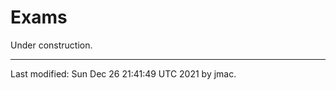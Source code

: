 # Exams

Under construction.

<!-- As stated on the syllabus: -->
    
<!-- > The midterm and final exams are open note and open web. Students may -->
<!-- > consult any printed or digital materials and may perform web -->
<!-- > searches. However, no communication with other humans is permitted.   -->
<!-- > ...   -->
<!-- > Technically speaking, any material covered in any lecture, reading, -->
<!-- > or homework assignment is eligible to appear in the midterm or final -->
<!-- > exams. In practice, a strong majority of exam questions will be -->
<!-- > similar to a homework question, an example done in class, or other -->
<!-- > assigned practice questions. -->

<!-- Following is some additional clarification of the above syllabus -->
<!-- statements. Students are encouraged to use all appropriate tools, -->
<!-- including Eclipse, web searches, and existing content on programming -->
<!-- websites and forums. However, it is not permitted to seek help from -->
<!-- other humans either directly or via an online forum. -->

<!-- Exams will be provided in Microsoft Word format. -->

<!-- Exam solutions should be submitted to GitHub using the same -->
<!-- methodology as for homework assignments: answers that involve writing -->
<!-- source code are pushed to the relevant Java files in GitHub; non-code -->
<!-- answers are inserted into a PDF document which is pushed to the -->
<!-- `noncode-answers` directory in GitHub. Non-code answers may include -->
<!-- handwritten solutions that have been scanned or photographed. -->

<!-- Students with academic accommodations receive extra time in the -->
<!-- normal way. For example, if the stated time to submit the exam is 24 -->
<!-- hours, a student who normally receives time-and-a-half for tests will -->
<!-- have 36 hours to complete the exam. -->


<!-- ## Midterm Exam 1 -->

<!-- Exam 1 covers material from Topics 1-4. The exam begins at the start -->
<!-- of class on the designated day of the exam (1030am, Thursday October 7, -->
<!-- 2021). The exam will be of a length that could typically be completed -->
<!-- in a 75-minute class session. However, all students will have 24 hours -->
<!-- to complete and submit the exam to GitHub. Therefore, the deadline for -->
<!-- submission is 1030am Eastern time on 10/8/21. Late submissions will be -->
<!-- penalized by 5% per hour. -->

<!-- The exam can be downloaded from Moodle via a link that will become active five minutes before the start of the exam. -->

<!-- Exam solutions should be submitted to GitHub using the same -->
<!-- methodology as for homework assignments: answers that involve writing -->
<!-- source code are pushed to the relevant Java files in GitHub; non-code -->
<!-- answers are inserted into a PDF document which is pushed to the -->
<!-- `noncode-answers` directory in GitHub. -->

<!-- The instructor will be available to answer questions about the exam in -->
<!-- person, in the regular classroom, for the first 75 minutes of the -->
<!-- exam. This is the only time in which you can be sure of receiving a -->
<!-- rapid response to any question about the exam. You can ask your -->
<!-- question in person or via Microsoft Teams. -->

<!-- After the first 75 minutes, all questions for the instructor should be -->
<!-- via Microsoft Teams, either via private chat message or by posting to -->
<!-- the <a -->
<!-- href="https://teams.microsoft.com/l/channel/19%3a8ad9cbd196bc4e8dafdcbc16a67d1967%40thread.tacv2/Exams?groupId=58a2e67c-ea1c-431b-b361-3b17e0f3df37&tenantId=6232b055-76b9-4c13-9b88-b562ae7db6fb">Exams -->
<!-- channel</a>, which will be visible to all members of the class. Any -->
<!-- announcements or clarifications by the instructor will be posted to -->
<!-- the Exams channel. -->

<!-- ## Midterm Exam 2 -->

<!-- The instructions for midterm exam 2 are the same as for midterm exam -->
<!-- 1, except that: -->
<!-- * The exam covers material from Topics 5-7 -->
<!-- * The exam begins at 10:30 AM on Thursday, November 11. The deadline -->
<!--   is 24 hours later: 10:30 AM on Friday, November 12. -->

<!-- ## Final Exam -->

<!-- The instructions for the final exam are the same as for midterm exams, except that: -->
<!-- * The exam covers material from all topics, with extra emphasis on topics 8-10. -->
<!-- * The exam begins at 5:00 PM on Monday, November 13. The deadline -->
<!--   is 48 hours later: 5:00 PM on Wednesday, November 15. -->
<!-- * The exam will be fully remote. The instructor will attempt to answer -->
<!--   questions posted to the Exams channel on Microsoft Teams within a -->
<!--   reasonable time. -->


----
Last modified: Sun Dec 26 21:41:49 UTC 2021 by jmac.
